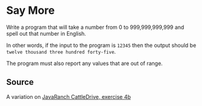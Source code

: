 # Say More

Write a program that will take a number from 0 to 999,999,999,999 and spell out that number in English.

In other words, if the input to the program is `12345` then the output should be `twelve thousand three hundred forty-five`.

The program must also report any values that are out of range.

## Source
A variation on [JavaRanch CattleDrive, exercise 4b](http://www.javaranch.com/say.jsp)

